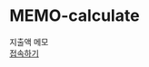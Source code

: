 # MEMO-calculate
지출액 메모<br>
<a href = "https://pipiya2.github.io/salary-caculate" target = "_blank">접속하기</a>
